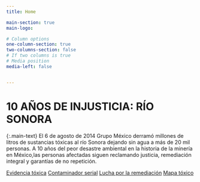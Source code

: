```yaml
---
title: Home

main-section: true
main-logo:

# Column options
one-column-section: true
two-columns-section: false
# If two columns is true
# Media position
media-left: false


---
```

# 10 AÑOS DE INJUSTICIA: RÍO SONORA

{:.main-text}
El 6 de agosto de 2014 Grupo México derramó millones de litros de sustancias tóxicas al río Sonora dejando sin agua a más de 20 mil personas. A 10 años del peor desastre ambiental en la historia de la minería en México,las personas afectadas siguen reclamando justicia, remediación integral y garantías de no repetición.

[Evidencia tóxica](/evidencia-toxica/)
[Contaminador serial](/contaminador-serial/)
[Lucha por la remediación](/10-años-de-lucha/)
[Mapa tóxico](/mapa-tóxico/)




